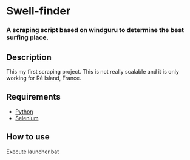 # Swell-finder
### A scraping script based on windguru to determine the best surfing place.


## Description

This my first scraping project. This is not really scalable and it is only working for Ré Island, France.
 


## Requirements

- [Python](https://www.python.org/)
- [Selenium](https://selenium-python.readthedocs.io/) 

## How to use 

Execute launcher.bat



